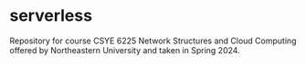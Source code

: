 # serverless
Repository for course CSYE 6225 Network Structures and Cloud Computing offered by Northeastern University and taken in Spring 2024.
